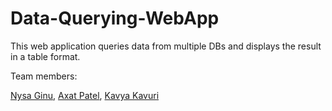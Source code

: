 # Data-Querying-WebApp

This web application queries data from multiple DBs and displays the result in a table format.

Team members:

[Nysa Ginu](https://github.com/nysa-ginu),
[Axat Patel](https://github.com/Axat-2102),
[Kavya Kavuri](https://github.com/kavyakavuri)
